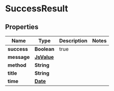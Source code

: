 
# SuccessResult

## Properties
Name | Type | Description | Notes
------------ | ------------- | ------------- | -------------
**success** | **Boolean** | true | 
**message** | [**JsValue**](JsValue.md) |  | 
**method** | **String** |  | 
**title** | **String** |  | 
**time** | [**Date**](Date.md) |  | 



